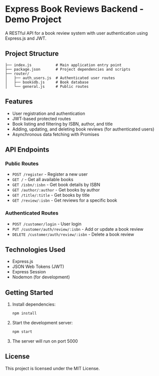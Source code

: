 # Express Book Reviews Backend - Demo Project

A RESTful API for a book review system with user authentication using Express.js and JWT.

## Project Structure

```
├── index.js           # Main application entry point
├── package.json       # Project dependencies and scripts
├── router/
│   ├── auth_users.js  # Authenticated user routes
│   ├── booksdb.js     # Book database
│   └── general.js     # Public routes
```

## Features

- User registration and authentication
- JWT-based protected routes
- Book listing and filtering by ISBN, author, and title
- Adding, updating, and deleting book reviews (for authenticated users)
- Asynchronous data fetching with Promises

## API Endpoints

### Public Routes

- `POST /register` - Register a new user
- `GET /` - Get all available books
- `GET /isbn/:isbn` - Get book details by ISBN
- `GET /author/:author` - Get books by author
- `GET /title/:title` - Get books by title
- `GET /review/:isbn` - Get reviews for a specific book

### Authenticated Routes

- `POST /customer/login` - User login
- `PUT /customer/auth/review/:isbn` - Add or update a book review
- `DELETE /customer/auth/review/:isbn` - Delete a book review

## Technologies Used

- Express.js
- JSON Web Tokens (JWT)
- Express Session
- Nodemon (for development)

## Getting Started

1. Install dependencies:

   ```bash
   npm install
   ```

2. Start the development server:

   ```bash
   npm start
   ```

3. The server will run on port 5000

## License

This project is licensed under the MIT License.
